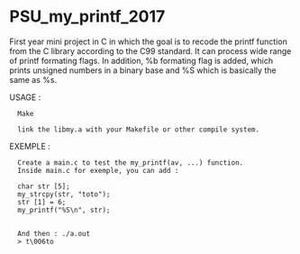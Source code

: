 # PSU_my_printf_2017
First year mini project in C in which the goal is to recode the printf function from the C library according to the C99 standard.
It can process wide range of printf formating flags.
In addition, %b formating flag is added, which prints unsigned numbers in a binary base and %S which is basically the same as %s.

USAGE :

      Make

      link the libmy.a with your Makefile or other compile system.

EXEMPLE :

      Create a main.c to test the my_printf(av, ...) function.
      Inside main.c for exemple, you can add : 

      char str [5];
      my_strcpy(str, "toto");
      str [1] = 6;
      my_printf("%S\n", str);

      
      And then : ./a.out
      > t\006to
